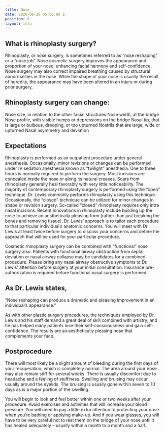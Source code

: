 ```yaml
---
title: Nose
date: 2020-06-26 05:06:00 Z
position: 0
layout: info
---
```


## What is rhinoplasty surgery? ##

Rhinoplasty, or nose surgery, is sometimes referred to as “nose reshaping” or a “nose job”. Nose cosmetic surgery improves the appearance and proportion of your nose, enhancing facial harmony and self-confidence. Nose surgery may also correct impaired breathing caused by structural abnormalities in the nose. While the shape of your nose is usually the result of heredity, the appearance may have been altered in an injury or during prior surgery.


## Rhinoplasty surgery can change: ##

Nose size, in relation to the other facial structures
Nose width, at the bridge
Nose profile, with visible humps or depressions on the bridge
Nasal tip, that is large or bulbous, drooping, or too upturned
Nostrils that are large, wide or upturned
Nasal asymmetry and deviation


## Expectations ##

Rhinoplasty is performed as an outpatient procedure under general anesthesia. Occasionally, minor revisions or changes can be performed under IV sedation anesthesia known as “twilight” anesthesia. One to three hours is normally required to perform the surgery. Most incisions are concealed inside the nose or along its natural creases. Scars from rhinoplasty generally heal favorably with very little noticeability. The majority of contemporary rhinoplasty surgery is performed using the “open” technique. Dr. Lewis commonly performs rhinoplasty using this technique. Occasionally, the “closed” technique can be utilized for minor changes in shape or revision surgery. So-called “closed” rhinoplasty requires only intra nasal incisions. Recent innovations in rhinoplasty include building up the nose to achieve an aesthetically pleasing form (rather than just breaking the bones and removing tissue). Dr. Lewis’ approach is to tailor each procedure to that particular individual’s anatomic concerns. You will meet with Dr. Lewis at least twice before surgery to discuss your concerns and define the approach that will be used for your particular procedure.

Cosmetic rhinoplasty surgery can be combined with “functional” nose surgery also. Patients with functional airway obstruction from septal deviation or nasal airway collapse may be candidates for a combined procedure. Please bring any nasal airway obstructive symptoms to Dr. Lewis’ attention before surgery at your initial consultation. Insurance pre-authorization is required before functional nasal surgery is performed.


## As Dr. Lewis states, ##

“Nose reshaping can produce a dramatic and pleasing improvement in an individual’s appearance.”

As with other plastic surgery procedures, the techniques employed by Dr. Lewis and his staff demand a great deal of skill combined with artistry, and he has helped many patients lose their self-consciousness and gain self-confidence. The results are an aesthetically pleasing nose that complements your face.


## Postprocedure ##

There will most likely be a slight amount of bleeding during the first days of your recuperation, which is completely normal. The area around your nose may also remain stiff for several weeks. There is usually discomfort due to headache and a feeling of stuffiness. Swelling and bruising may occur usually around the eyelids. The bruising is usually gone within seven to 10 days as is a major portion of the swelling.

You will begin to look and feel better within one or two weeks after your procedure. Avoid exercises and activities that will increase your blood pressure. You will need to pay a little extra attention to protecting your nose when you’re bathing or applying make-up. And if you wear glasses, you will have to be very careful not to rest them on the bridge of your nose until it has healed adequately – usually within a month to a month and a half.